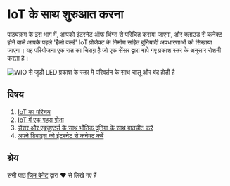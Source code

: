 # IoT के साथ शुरुआत करना

पाठ्यक्रम के इस भाग में, आपको इंटरनेट ऑफ थिंग्स से परिचित कराया जाएगा, और क्लाउड से कनेक्ट होने वाले आपके पहले 'हैलो वर्ल्ड' IoT प्रोजेक्ट के निर्माण सहित बुनियादी अवधारणाओं को सिखाया जाएगा। यह परियोजना एक रात का चिराग़ है जो एक सेंसर द्वारा मापे गए प्रकाश स्तर के अनुसार रोशनी करता है।

![WIO से जुड़ी LED प्रकाश के स्तर में परिवर्तन के साथ चालू और बंद होती है](https://github.com/microsoft/IoT-For-Beginners/blob/main/images/wio-running-assignment-1-1.gif?raw=true)

## विषय

1. [IoT का परिचय](lessons/1-introduction-to-iot/README.md)
1. [IoT में एक गहरा ग़ोता](lessons/2-deeper-dive/README.md)
1. [सेंसर और एक्चुएटर्स के साथ भौतिक दुनिया के साथ बातचीत करें](lessons/3-sensors-and-actuators/README.md)
1. [अपने डिवाइस को इंटरनेट से कनेक्ट करें](lessons/4-connect-internet/README.md)

## श्रेय

सभी पाठ [जिम बेनेट](https://GitHub.com/JimBobBennett) द्वारा ♥️ से लिखे गए हैं
